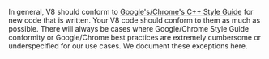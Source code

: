 In general, V8 should conform to [Google's/Chrome's C++ Style Guide](https://chromium.googlesource.com/chromium/src/+/master/styleguide/c++/c++.md) for new code that is written. Your V8 code should conform to them as much as possible. There will always be cases where Google/Chrome Style Guide conformity or Google/Chrome best practices are extremely cumbersome or underspecified for our use cases. We document these exceptions here.
